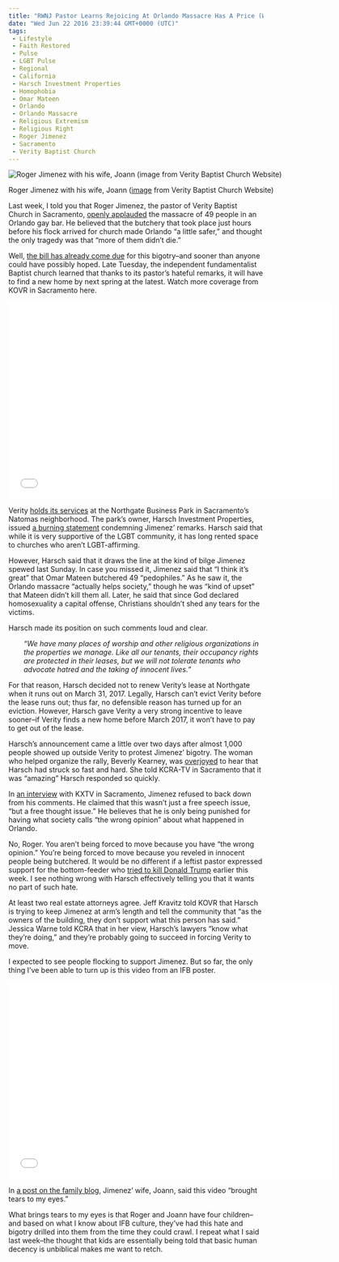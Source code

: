 ```yaml
---
title: "RWNJ Pastor Learns Rejoicing At Orlando Massacre Has A Price (WITH VIDEOS)"
date: "Wed Jun 22 2016 23:39:44 GMT+0000 (UTC)"
tags: 
 - Lifestyle
 - Faith Restored
 - Pulse
 - LGBT Pulse
 - Regional
 - California
 - Harsch Investment Properties
 - Homophobia
 - Omar Mateen
 - Orlando
 - Orlando Massacre
 - Religious Extremism
 - Religious Right
 - Roger Jimenez
 - Sacramento
 - Verity Baptist Church
---
```

<p><!-- Quick Adsense WordPress Plugin: http://quicksense.net/ --></p><div id="attachment_137213" style="width: 610px" class="wp-caption aligncenter"><img class="size-large wp-image-137213" src="//i2.wp.com/cdn.liberalamerica.org/wp-content/uploads/2016/06/jimenez-600x422.jpg?resize=600%2C422" alt="Roger Jimenez with his wife, Joann (image from Verity Baptist Church Website)" srcset="http://cdn.liberalamerica.org/wp-content/uploads/2016/06/jimenez.jpg 600w, http://cdn.liberalamerica.org/wp-content/uploads/2016/06/jimenez.jpg 64w, http://cdn.liberalamerica.org/wp-content/uploads/2016/06/jimenez.jpg 350w, http://cdn.liberalamerica.org/wp-content/uploads/2016/06/jimenez.jpg 768w, http://cdn.liberalamerica.org/wp-content/uploads/2016/06/jimenez.jpg 795w, http://cdn.liberalamerica.org/wp-content/uploads/2016/06/jimenez.jpg 1000w" sizes="(max-width: 600px) 100vw, 600px" data-recalc-dims="1">
<p class="wp-caption-text">Roger Jimenez with his wife, Joann (<a href="http://www.veritybaptist.com/images/jimenez.jpg" onclick="__gaTracker(&apos;send&apos;, &apos;event&apos;, &apos;outbound-article&apos;, &apos;http://www.veritybaptist.com/images/jimenez.jpg&apos;, &apos;image&apos;);">image</a> from Verity Baptist Church Website)</p>
</div><p>Last week, I told you that Roger Jimenez, the pastor of Verity Baptist Church in Sacramento, <a href="http://www.liberalamerica.org/2016/06/14/rwnj-pastor-massacre-pedophiles-orlando-made-city-little-safer/">openly applauded</a> the massacre of 49 people in an Orlando gay bar. He believed that the butchery that took place just hours before his flock arrived for church made Orlando &#x201C;a little safer,&#x201D; and thought the only tragedy was that &#x201C;more of them didn&#x2019;t die.&#x201D;</p><p>Well, <a href="http://sacramento.cbslocal.com/2016/06/21/building-owner-asking-pastor-to-move-his-church-after-orlando-remarks/" onclick="__gaTracker(&apos;send&apos;, &apos;event&apos;, &apos;outbound-article&apos;, &apos;http://sacramento.cbslocal.com/2016/06/21/building-owner-asking-pastor-to-move-his-church-after-orlando-remarks/&apos;, &apos;the bill has already come due&apos;);">the bill has already come due</a> for this bigotry&#x2013;and sooner than anyone could have possibly hoped. Late Tuesday, the independent fundamentalist Baptist church learned that thanks to its pastor&#x2019;s hateful remarks, it will have to find a new home by next spring at the latest. Watch more coverage from KOVR in Sacramento here.</p><p><span class="embed-youtube" style="text-align:center; display: block;"><iframe class="youtube-player" type="text/html" width="640" height="390" src="//www.youtube.com/embed/UHGxHWi5S30?version=3&amp;rel=1&amp;fs=1&amp;autohide=2&amp;showsearch=0&amp;showinfo=1&amp;iv_load_policy=1&amp;wmode=transparent" allowfullscreen="true" style="border:0;"></iframe></span></p><p>Verity <a href="http://www.sacbee.com/news/local/article85082272.html" onclick="__gaTracker(&apos;send&apos;, &apos;event&apos;, &apos;outbound-article&apos;, &apos;http://www.sacbee.com/news/local/article85082272.html&apos;, &apos;holds its services&apos;);">holds its services</a> at the Northgate Business Park in Sacramento&#x2019;s Natomas neighborhood. The park&#x2019;s owner, Harsch Investment Properties, issued <a href="http://www.harsch.com/news/459/" onclick="__gaTracker(&apos;send&apos;, &apos;event&apos;, &apos;outbound-article&apos;, &apos;http://www.harsch.com/news/459/&apos;, &apos;a burning statement&apos;);">a burning statement</a> condemning Jimenez&#x2019; remarks.&#xA0;Harsch said that while it is very supportive of the LGBT community, it has long rented space to churches who aren&#x2019;t LGBT-affirming.</p><p>However, Harsch said that it draws the line at the kind of bilge Jimenez spewed last Sunday. In case you missed it,&#xA0;Jimenez said that &#x201C;I think it&#x2019;s great&#x201D; that Omar Mateen butchered 49 &#x201C;pedophiles.&#x201D; As he saw it, the Orlando massacre &#x201C;actually helps society,&#x201D; though he was &#x201C;kind of upset&#x201D; that Mateen didn&#x2019;t kill them all. Later, he said that since God declared homosexuality a capital offense,&#xA0;Christians shouldn&#x2019;t shed any tears for the victims.</p><p>Harsch made its position on such comments loud and clear.</p><p style="padding-left: 30px"><em>&#x201C;We have many places of worship and other religious organizations in the properties we manage. Like all our tenants, their occupancy rights are protected in their leases, but we will not tolerate tenants who advocate hatred and the taking of innocent lives.&#x201D;</em></p><p>For that reason, Harsch decided not to renew Verity&#x2019;s lease at Northgate when it runs out on March 31, 2017. Legally, Harsch can&#x2019;t evict Verity before the lease runs out; thus far, no defensible reason has turned up for an eviction. However, Harsch gave Verity a very strong incentive to leave sooner&#x2013;if&#xA0;Verity&#xA0;finds a new home before March 2017,&#xA0;it won&#x2019;t have to pay to get out of the lease.</p><p>Harsch&#x2019;s announcement came a little over two days after&#xA0;almost&#xA0;1,000 people showed up outside Verity to protest Jimenez&#x2019; bigotry. The woman who helped organize the rally, Beverly Kearney, was <a href="http://www.kcra.com/news/local-news/news-sacramento/church-with-pastor-who-praised-orlando-massacre-asked-to-move/40162006" onclick="__gaTracker(&apos;send&apos;, &apos;event&apos;, &apos;outbound-article&apos;, &apos;http://www.kcra.com/news/local-news/news-sacramento/church-with-pastor-who-praised-orlando-massacre-asked-to-move/40162006&apos;, &apos;overjoyed&apos;);">overjoyed</a> to hear that Harsch had struck so fast and hard. She told KCRA-TV in Sacramento that it was &#x201C;amazing&#x201D; Harsch responded so quickly.</p><p>In <a href="http://www.abc10.com/news/local/sacramento/church-leaders-that-praised-orlando-mass-killing-asked-to-move/250925554" onclick="__gaTracker(&apos;send&apos;, &apos;event&apos;, &apos;outbound-article&apos;, &apos;http://www.abc10.com/news/local/sacramento/church-leaders-that-praised-orlando-mass-killing-asked-to-move/250925554&apos;, &apos;an interview&apos;);">an interview</a> with KXTV in Sacramento, Jimenez refused to back down from his comments. He claimed that this wasn&#x2019;t just a free speech issue, &#x201C;but a free thought issue.&#x201D; He believes that he is only being punished for having what society calls &#x201C;the wrong opinion&#x201D; about what happened in Orlando.</p><p>No, Roger. You aren&#x2019;t being forced to move because you have &#x201C;the wrong opinion.&#x201D; You&#x2019;re being forced to move because you reveled in innocent people being butchered.&#xA0;It would be no different if a leftist pastor expressed support for the bottom-feeder who <a href="http://www.liberalamerica.org/2016/06/21/breaking-trump-assassin-arrested-las-vegas-rally-video/">tried to kill Donald Trump</a> earlier this week.&#xA0;I see nothing wrong with Harsch effectively telling you that it wants no part of such hate.</p><p>At least two real estate attorneys agree. Jeff Kravitz told KOVR that Harsch is trying to keep Jimenez&#xA0;at arm&#x2019;s length and tell the community that &#x201C;as the owners of the building, they don&#x2019;t support what this person has said.&#x201D; Jessica Warne told KCRA that&#xA0;in her view, Harsch&#x2019;s lawyers &#x201C;know what they&#x2019;re doing,&#x201D; and they&#x2019;re probably going to succeed in forcing Verity to move.</p><p><!-- Quick Adsense WordPress Plugin: http://quicksense.net/ --></p><p>I expected to see people flocking to support Jimenez. But so far, the only thing I&#x2019;ve been able to turn up is this video from an IFB poster.</p><p><span class="embed-youtube" style="text-align:center; display: block;"><iframe class="youtube-player" type="text/html" width="640" height="390" src="//www.youtube.com/embed/DfGgxPtl99o?version=3&amp;rel=1&amp;fs=1&amp;autohide=2&amp;showsearch=0&amp;showinfo=1&amp;iv_load_policy=1&amp;wmode=transparent" allowfullscreen="true" style="border:0;"></iframe></span></p><p>In <a href="http://joannjimenez-family.blogspot.com/2016/06/im-bible-believing-christian-and-i.html" onclick="__gaTracker(&apos;send&apos;, &apos;event&apos;, &apos;outbound-article&apos;, &apos;http://joannjimenez-family.blogspot.com/2016/06/im-bible-believing-christian-and-i.html&apos;, &apos;a post on the family blog&apos;);">a post on the family blog</a>, Jimenez&#x2019; wife, Joann, said this video &#x201C;brought tears to my eyes.&#x201D;</p><p>What brings tears to my eyes is that&#xA0;Roger and Joann have four children&#x2013;and based on what I know about IFB culture, they&#x2019;ve had this hate and bigotry drilled into them from the time they could crawl. I repeat what I said last week&#x2013;the thought that kids are essentially being told that basic human decency is unbiblical makes me want to retch.</p><div style="font-size:0px;height:0px;line-height:0px;margin:0;padding:0;clear:both"></div>